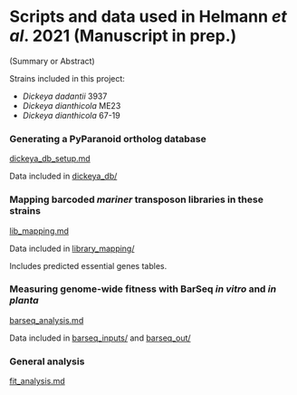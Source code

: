 # Scripts and data used in Helmann *et al*. 2021 (Manuscript in prep.)

(Summary or Abstract)

Strains included in this project:

- *Dickeya dadantii* 3937
- *Dickeya dianthicola* ME23
- *Dickeya dianthicola* 67-19

### Generating a PyParanoid ortholog database

[dickeya\_db\_setup.md](dickeya_db_setup.md)

Data included in [dickeya\_db/](dickeya_db/)

### Mapping barcoded *mariner* transposon libraries in these strains

[lib_mapping.md](lib_mapping.md)

Data included in [library\_mapping/](library_mapping/)

Includes predicted essential genes tables.

### Measuring genome-wide fitness with BarSeq *in vitro* and *in planta*

[barseq_analysis.md](barseq_analysis.md)

Data included in [barseq\_inputs/](barseq\_inputs/) and [barseq_out/](barseq_out/)

### General analysis

[fit_analysis.md](fit_analysis.md)